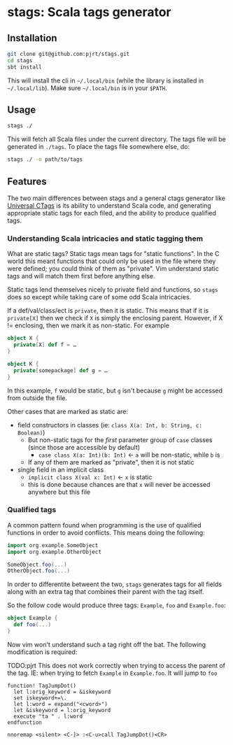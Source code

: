 # stags: Scala tags generator

## Installation

```bash
git clone git@github.com:pjrt/stags.git
cd stags
sbt install
```

This will install the cli in `~/.local/bin` (while the library is installed
in `~/.local/lib`). Make sure `~/.local/bin` is in your `$PATH`.

## Usage

```bash
stags ./
```

This will fetch all Scala files under the current directory. The tags file
will be generated in `./tags`. To place the tags file somewhere else, do:

```bash
stags ./ -o path/to/tags
```

## Features

The two main differences between stags and a general ctags generator like
[Universal CTags](https://github.com/universal-ctags/ctags) is its ability to
understand Scala code, and generating appropriate static tags for each filed,
and the ability to produce qualified tags.

### Understanding Scala intricacies and static tagging them

What are static tags? Static tags mean tags for "static functions". In the C
world this meant functions that could only be used in the file where they
were defined; you could think of them as "private". Vim understand static tags
and will match them first before anything else.

Static tags lend themselves nicely to private field and functions, so `stags`
does so except while taking care of some odd Scala intricacies.

If a def/val/class/ect is `private`, then it is static. This means that if it
is `private[X]` then we check if `X` is simply the enclosing parent. However,
if X != enclosing, then we mark it as non-static. For example

```scala
object X {
  private[X] def f = …
}

object K {
  private[somepackage] def g = …
}
```

In this example, `f` would be static, but `g` isn't because `g` might be
accessed from outside the file.

Other cases that are marked as static are:

* field constructors in classes (ie: `class X(a: Int, b: String, c: Boolean)`)
  * But non-static tags for the *first* parameter group of `case` classes (since those are accessible by default)
    * `case class X(a: Int)(b: Int)` <- `a` will be non-static, while `b` is
  * If any of them are marked as "private", then it is not static
* single field in an implicit class
  * `implicit class X(val x: Int)` <- `x` is static
  * this is done because chances are that `x` will never be accessed anywhere but this file

### Qualified tags

A common pattern found when programming is the use of qualified functions in
order to avoid conflicts. This means doing the following:

```scala
import org.example.SomeObject
import org.example.OtherObject

SomeObject.foo(...)
OtherObject.foo(...)
```

In order to differentite betweent the two, `stags` generates tags for all
fields along with an extra tag that combines their parent with the tag itself.

So the follow code would produce three tags: `Example`, `foo` and `Example.foo`:

```scala
object Example {
  def foo(...)
}
```

Now vim won't understand such a tag right off the bat. The following
modification is required:

TODO:pjrt This does not work correctly when trying to access the parent of the
tag. IE: when trying to fetch `Example` in `Example.foo`. It will jump to `foo`
```viml
function! TagJumpDot()
  let l:orig_keyword = &iskeyword
  set iskeyword+=\.
  let l:word = expand("<cword>")
  let &iskeyword = l:orig_keyword
  execute "ta " . l:word
endfunction

nnoremap <silent> <C-]> :<C-u>call TagJumpDot()<CR>
```
